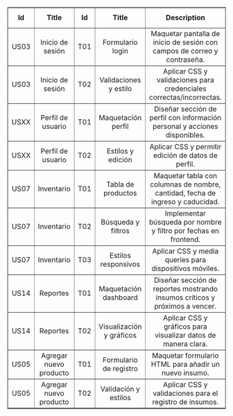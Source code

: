 <table align="center" border="1" width="95%" style="text-align:center">
  <tr>
    <td><b>Id</b></td>
    <td><b>Title</b></td>
    <td><b>Id</b></td>
    <td><b>Title</b></td>
    <td><b>Description</b></td>
    <td><b>Estimation (Hours)</b></td>
    <td><b>Assigned To</b></td>
    <td><b>Student Code</b></td>
    <td><b>Status</b></td>
  </tr>

  <!-- US03 - Inicio de sesión -->
  <tr>
    <td>US03</td>
    <td>Inicio de sesión</td>
    <td>T01</td>
    <td>Formulario login</td>
    <td>Maquetar pantalla de inicio de sesión con campos de correo y contraseña.</td>
    <td>4</td>
    <td>Gonzalo Carhuancote</td>
    <td>U202210720</td>
    <td>Done</td>
  </tr>
  <tr>
    <td>US03</td>
    <td>Inicio de sesión</td>
    <td>T02</td>
    <td>Validaciones y estilo</td>
    <td>Aplicar CSS y validaciones para credenciales correctas/incorrectas.</td>
    <td>4</td>
    <td>Juan Carlos Alvarado</td>
    <td>U202216150</td>
    <td>Done</td>
  </tr>

  <!-- USXX - Perfil de usuario -->
  <tr>
    <td>USXX</td>
    <td>Perfil de usuario</td>
    <td>T01</td>
    <td>Maquetación perfil</td>
    <td>Diseñar sección de perfil con información personal y acciones disponibles.</td>
    <td>4</td>
    <td>Joan Teves</td>
    <td>U202117303</td>
    <td>Done</td>
  </tr>
  <tr>
    <td>USXX</td>
    <td>Perfil de usuario</td>
    <td>T02</td>
    <td>Estilos y edición</td>
    <td>Aplicar CSS y permitir edición de datos de perfil.</td>
    <td>4</td>
    <td>Antonio Duran</td>
    <td>U202215721</td>
    <td>Done</td>
  </tr>

  <!-- US07 - Inventario -->
  <tr>
    <td>US07</td>
    <td>Inventario</td>
    <td>T01</td>
    <td>Tabla de productos</td>
    <td>Maquetar tabla con columnas de nombre, cantidad, fecha de ingreso y caducidad.</td>
    <td>4</td>
    <td>Daiki Oshiro</td>
    <td>U20201F846</td>
    <td>Done</td>
  </tr>
  <tr>
    <td>US07</td>
    <td>Inventario</td>
    <td>T02</td>
    <td>Búsqueda y filtros</td>
    <td>Implementar búsqueda por nombre y filtro por fechas en frontend.</td>
    <td>5</td>
    <td>Gonzalo Carhuancote</td>
    <td>U202210720</td>
    <td>Done</td>
  </tr>
  <tr>
    <td>US07</td>
    <td>Inventario</td>
    <td>T03</td>
    <td>Estilos responsivos</td>
    <td>Aplicar CSS y media queries para dispositivos móviles.</td>
    <td>4</td>
    <td>Juan Carlos Alvarado</td>
    <td>U202216150</td>
    <td>Done</td>
  </tr>

  <!-- US14 - Reportes -->
  <tr>
    <td>US14</td>
    <td>Reportes</td>
    <td>T01</td>
    <td>Maquetación dashboard</td>
    <td>Diseñar sección de reportes mostrando insumos críticos y próximos a vencer.</td>
    <td>4</td>
    <td>Joan Teves</td>
    <td>U202117303</td>
    <td>Done</td>
  </tr>
  <tr>
    <td>US14</td>
    <td>Reportes</td>
    <td>T02</td>
    <td>Visualización y gráficos</td>
    <td>Aplicar CSS y gráficos para visualizar datos de manera clara.</td>
    <td>5</td>
    <td>Antonio Duran</td>
    <td>U202215721</td>
    <td>Done</td>
  </tr>

  <!-- US05 - Agregar producto -->
  <tr>
    <td>US05</td>
    <td>Agregar nuevo producto</td>
    <td>T01</td>
    <td>Formulario de registro</td>
    <td>Maquetar formulario HTML para añadir un nuevo insumo.</td>
    <td>4</td>
    <td>Daiki Oshiro</td>
    <td>U20201F846</td>
    <td>Done</td>
  </tr>
  <tr>
    <td>US05</td>
    <td>Agregar nuevo producto</td>
    <td>T02</td>
    <td>Validación y estilos</td>
    <td>Aplicar CSS y validaciones para el registro de insumos.</td>
    <td>4</td>
    <td>Gonzalo Carhuancote</td>
    <td>U202210720</td>
    <td>Done</td>
  </tr>
</table>
